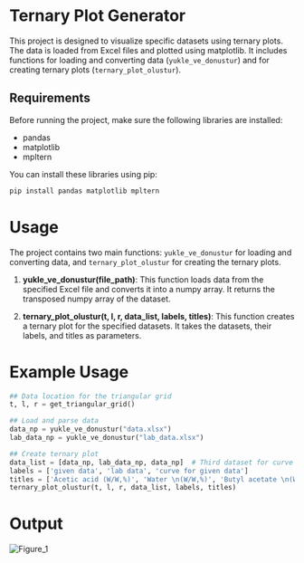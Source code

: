 # Ternary Plot Generator

This project is designed to visualize specific datasets using ternary plots. The data is loaded from Excel files and plotted using matplotlib. It includes functions for loading and converting data (`yukle_ve_donustur`) and for creating ternary plots (`ternary_plot_olustur`).

## Requirements

Before running the project, make sure the following libraries are installed:

- pandas
- matplotlib
- mpltern

You can install these libraries using pip:

```bash
pip install pandas matplotlib mpltern
```

# Usage

The project contains two main functions: `yukle_ve_donustur` for loading and converting data, and `ternary_plot_olustur` for creating the ternary plots.

1. **yukle_ve_donustur(file_path)**: This function loads data from the specified Excel file and converts it into a numpy array. It returns the transposed numpy array of the dataset.

2. **ternary_plot_olustur(t, l, r, data_list, labels, titles)**: This function creates a ternary plot for the specified datasets. It takes the datasets, their labels, and titles as parameters.

# Example Usage

```python
## Data location for the triangular grid
t, l, r = get_triangular_grid()

## Load and parse data
data_np = yukle_ve_donustur("data.xlsx")
lab_data_np = yukle_ve_donustur("lab_data.xlsx")

## Create ternary plot
data_list = [data_np, lab_data_np, data_np]  # Third dataset for curve
labels = ['given data', 'lab data', 'curve for given data']
titles = ['Acetic acid (W/W,%)', 'Water \n(W/W,%)', 'Butyl acetate \n(W/W,%)']
ternary_plot_olustur(t, l, r, data_list, labels, titles)
```

# Output
![Figure_1](https://github.com/enes-yapici/ternaryPlot/assets/125216116/0df2f2aa-8ea2-430c-b661-0cdd603a9870)


